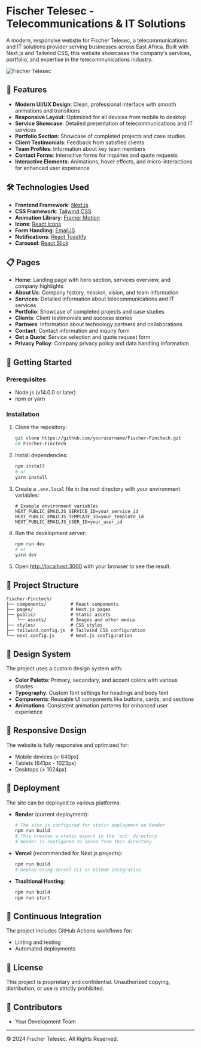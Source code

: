 # Fischer Telesec - Telecommunications & IT Solutions

A modern, responsive website for Fischer Telesec, a telecommunications and IT solutions provider serving businesses across East Africa. Built with Next.js and Tailwind CSS, this website showcases the company's services, portfolio, and expertise in the telecommunications industry.

![Fischer Telesec](public/assets/logo.png)

## 🚀 Features

- **Modern UI/UX Design**: Clean, professional interface with smooth animations and transitions
- **Responsive Layout**: Optimized for all devices from mobile to desktop
- **Service Showcase**: Detailed presentation of telecommunications and IT services
- **Portfolio Section**: Showcase of completed projects and case studies
- **Client Testimonials**: Feedback from satisfied clients
- **Team Profiles**: Information about key team members
- **Contact Forms**: Interactive forms for inquiries and quote requests
- **Interactive Elements**: Animations, hover effects, and micro-interactions for enhanced user experience

## 🛠️ Technologies Used

- **Frontend Framework**: [Next.js](https://nextjs.org/)
- **CSS Framework**: [Tailwind CSS](https://tailwindcss.com/)
- **Animation Library**: [Framer Motion](https://www.framer.com/motion/)
- **Icons**: [React Icons](https://react-icons.github.io/react-icons/)
- **Form Handling**: [EmailJS](https://www.emailjs.com/)
- **Notifications**: [React Toastify](https://fkhadra.github.io/react-toastify/)
- **Carousel**: [React Slick](https://react-slick.neostack.com/)

## 📋 Pages

- **Home**: Landing page with hero section, services overview, and company highlights
- **About Us**: Company history, mission, vision, and team information
- **Services**: Detailed information about telecommunications and IT services
- **Portfolio**: Showcase of completed projects and case studies
- **Clients**: Client testimonials and success stories
- **Partners**: Information about technology partners and collaborations
- **Contact**: Contact information and inquiry form
- **Get a Quote**: Service selection and quote request form
- **Privacy Policy**: Company privacy policy and data handling information

## 🚀 Getting Started

### Prerequisites

- Node.js (v14.0.0 or later)
- npm or yarn

### Installation

1. Clone the repository:
   ```bash
   git clone https://github.com/yourusername/Fischer-Finctech.git
   cd Fischer-Finctech
   ```

2. Install dependencies:
   ```bash
   npm install
   # or
   yarn install
   ```

3. Create a `.env.local` file in the root directory with your environment variables:
   ```
   # Example environment variables
   NEXT_PUBLIC_EMAILJS_SERVICE_ID=your_service_id
   NEXT_PUBLIC_EMAILJS_TEMPLATE_ID=your_template_id
   NEXT_PUBLIC_EMAILJS_USER_ID=your_user_id
   ```

4. Run the development server:
   ```bash
   npm run dev
   # or
   yarn dev
   ```

5. Open [http://localhost:3000](http://localhost:3000) with your browser to see the result.

## 🔧 Project Structure

```
Fischer-Finctech/
├── components/         # React components
├── pages/              # Next.js pages
├── public/             # Static assets
│   └── assets/         # Images and other media
├── styles/             # CSS styles
├── tailwind.config.js  # Tailwind CSS configuration
└── next.config.js      # Next.js configuration
```

## 🎨 Design System

The project uses a custom design system with:

- **Color Palette**: Primary, secondary, and accent colors with various shades
- **Typography**: Custom font settings for headings and body text
- **Components**: Reusable UI components like buttons, cards, and sections
- **Animations**: Consistent animation patterns for enhanced user experience

## 📱 Responsive Design

The website is fully responsive and optimized for:
- Mobile devices (< 640px)
- Tablets (641px - 1023px)
- Desktops (> 1024px)

## 🚀 Deployment

The site can be deployed to various platforms:

- **Render** (current deployment):
  ```bash
  # The site is configured for static deployment on Render
  npm run build
  # This creates a static export in the 'out' directory
  # Render is configured to serve from this directory
  ```

- **Vercel** (recommended for Next.js projects):
  ```bash
  npm run build
  # Deploy using Vercel CLI or GitHub integration
  ```

- **Traditional Hosting**:
  ```bash
  npm run build
  npm run start
  ```

## 🔄 Continuous Integration

The project includes GitHub Actions workflows for:
- Linting and testing
- Automated deployments

## 📄 License

This project is proprietary and confidential. Unauthorized copying, distribution, or use is strictly prohibited.

## 👥 Contributors

- Your Development Team

---

© 2024 Fischer Telesec. All Rights Reserved.
